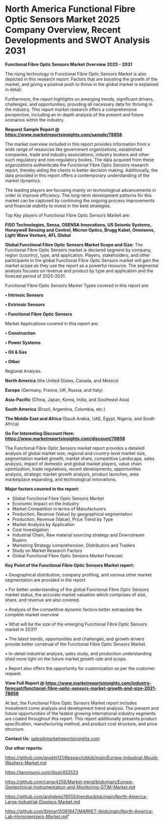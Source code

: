 # North America Functional Fibre Optic Sensors Market 2025 Company Overview, Recent Developments and SWOT Analysis 2031

<Strong> Functional Fibre Optic Sensors Market Overview 2025 - 2031</strong>

The rising technology in Functional Fibre Optic Sensors Market is also depicted in this research report. Factors that are boosting the growth of the market, and giving a positive push to thrive in the global market is explained in detail.

Furthermore, the report highlights on emerging trends, significant drivers, challenges, and opportunities, providing all necessary data for thriving in the industry. This report market research offers a comprehensive perspective, including an in-depth analysis of the present and future scenarios within the industry.

<strong>Request Sample Report @ <a href=https://www.marketreportsinsights.com/sample/78858>https://www.marketreportsinsights.com/sample/78858</a></strong>

The market overview included in this report provides information from a wide range of resources like government organizations, established companies, trade and industry associations, industry brokers and other such regulatory and non-regulatory bodies. The data acquired from these organizations authenticate the Functional Fibre Optic Sensors research report, thereby aiding the clients in better decision making. Additionally, the data provided in this report offers a contemporary understanding of the market dynamics.

The leading players are focusing mainly on technological advancements in order to improve efficiency. The long-term development patterns for this market can be captured by continuing the ongoing process improvements and financial stability to invest in the best strategies.

Top Key players of Functional Fibre Optic Sensors Market are:

<strong>FISO Technologies, Sensa, OSENSA Innovations, US Seismic Systems, Honeywell Sensing and Control, Micron Optics, Brugg Kabel, Omnisens, Light Wave Venture, AFL Global</strong>

<strong><b>Global Functional Fibre Optic Sensors Market Scope and Size:</b></strong>
The Functional Fibre Optic Sensors market is declared segment by company, region (country), type, and application. Players, stakeholders, and other participants in the global Functional Fibre Optic Sensors market will gain the market scope as they use the report as a powerful resource. The segmental analysis focuses on revenue and product by type and application and the forecast period of 2025-2031.

Functional Fibre Optic Sensors Market Types covered in this report are:

<strong>• Intrinsic Sensors

• Extrinsic Sensors

• Functional Fibre Optic Sensors</strong>

Market Applications covered in this report are:

<strong>• Construction

• Power Systems

• Oil & Gas

• Other</strong> 

Regional Analysis

<strong>North America</strong> (the United States, Canada, and Mexico)

<strong>Europe</strong> (Germany, France, UK, Russia, and Italy)

<strong>Asia-Pacific</strong> (China, Japan, Korea, India, and Southeast Asia)

<strong>South America</strong> (Brazil, Argentina, Colombia, etc.)

<strong>The Middle East and Africa</strong> (Saudi Arabia, UAE, Egypt, Nigeria, and South Africa)

<strong>Go For Interesting Discount Here: <a href=https://www.marketreportsinsights.com/discount/78858>https://www.marketreportsinsights.com/discount/78858</a></strong>

The Functional Fibre Optic Sensors market report provides a detailed analysis of global market size, regional and country-level market size, segmentation market growth, market share, competitive Landscape, sales analysis, impact of domestic and global market players, value chain optimization, trade regulations, recent developments, opportunities analysis, strategic market growth analysis, product launches, area marketplace expanding, and technological innovations.

<strong><b>Major factors covered in the report:</b></strong>
<ul>
  <li>Global Functional Fibre Optic Sensors Market </li>
  <li>Economic Impact on the Industry</li>
  <li>Market Competition in terms of Manufacturers</li>
  <li>Production, Revenue (Value) by geographical segmentation</li>
  <li>Production, Revenue (Value), Price Trend by Type</li>
  <li>Market Analysis by Application</li>
  <li>Cost Investigation</li>
  <li>Industrial Chain, Raw material sourcing strategy and Downstream Buyers</li>
  <li>Marketing Strategy comprehension, Distributors and Traders</li>
  <li>Study on Market Research Factors</li>
  <li>Global Functional Fibre Optic Sensors Market Forecast</li>
</ul>

<strong><b>Key Point of the Functional Fibre Optic Sensors Market report:</b></strong>

• Geographical distribution, company profiling, and various other market segmentation are provided in the report.

• For better understanding of the global Functional Fibre Optic Sensors market status, the accurate market valuation which comprises of size, share, and revenue are also covered.

• Analysis of the competitive dynamic factors better extrapolate the complete market overview

• What will be the size of the emerging Functional Fibre Optic Sensors market in 2031?

• The latest trends, opportunities and challenges, and growth drivers provide better construal of the Functional Fibre Optic Sensors Market.

• In-detail industrial analysis, sales study, and production understanding shed more light on the future market growth rate and scope.

• Report also offers the opportunity for customization as per the customer request.

<strong><b>View Full Report @ <a href=https://www.marketreportsinsights.com/industry-forecast/functional-fibre-optic-sensors-market-growth-and-size-2021-78858>https://www.marketreportsinsights.com/industry-forecast/functional-fibre-optic-sensors-market-growth-and-size-2021-78858</a></b></strong>


At last, the Functional Fibre Optic Sensors Market report includes investment come analysis and development trend analysis. The present and future opportunities of the fastest growing international industry segments are coated throughout this report. This report additionally presents product specification, manufacturing method, and product cost structure, and price structure.

<strong>Contact Us:</strong>
sales@marketreportsinsights.com

<strong>Our other reports:</strong>

<a href=https://github.com/anokhi121/Research/blob/main/Europe-Industrial-Mould-Washers-Market.md>https://github.com/anokhi121/Research/blob/main/Europe-Industrial-Mould-Washers-Market.md</a>

<a href=https://tanomuno.com/illust/452533>https://tanomuno.com/illust/452533</a>

<a href=https://github.com/cargo4256/Market-trend/blob/main/Europe-Geotechnical-Instrumentation-and-Monitoring-GTIM-Market.md>https://github.com/cargo4256/Market-trend/blob/main/Europe-Geotechnical-Instrumentation-and-Monitoring-GTIM-Market.md</a>

<a href=https://github.com/arshdeep76555/trendss/blob/main/North-America-Large-Industrial-Displays-Market.md>https://github.com/arshdeep76555/trendss/blob/main/North-America-Large-Industrial-Displays-Market.md</a>

<a href=https://github.com/Simran15081947/MARKET-/blob/main/North-America-Lab-Homogenizers-Market.md>https://github.com/Simran15081947/MARKET-/blob/main/North-America-Lab-Homogenizers-Market.md</a>"
